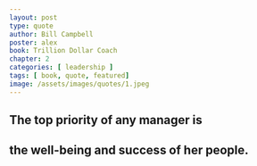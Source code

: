 ```yaml
---
layout: post
type: quote
author: Bill Campbell
poster: alex
book: Trillion Dollar Coach
chapter: 2
categories: [ leadership ]
tags: [ book, quote, featured]
image: /assets/images/quotes/1.jpeg
---
```

## **The top priority of any manager is**
## **the well-being and success of her people.**